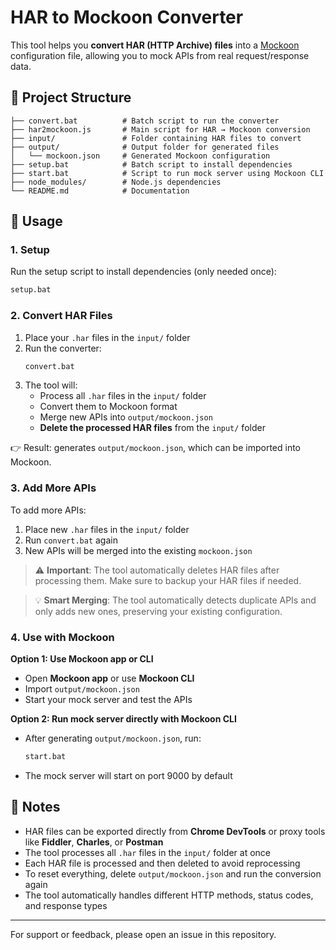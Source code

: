 # HAR to Mockoon Converter

This tool helps you **convert HAR (HTTP Archive) files** into a [Mockoon](https://mockoon.com/) configuration file, allowing you to mock APIs from real request/response data.

## 📂 Project Structure

```
├── convert.bat          # Batch script to run the converter
├── har2mockoon.js       # Main script for HAR → Mockoon conversion
├── input/               # Folder containing HAR files to convert
├── output/              # Output folder for generated files
│   └── mockoon.json     # Generated Mockoon configuration
├── setup.bat            # Batch script to install dependencies
├── start.bat            # Script to run mock server using Mockoon CLI
├── node_modules/        # Node.js dependencies
└── README.md            # Documentation
```

## 🚀 Usage

### 1. Setup
Run the setup script to install dependencies (only needed once):
```bash
setup.bat
```

### 2. Convert HAR Files
1. Place your `.har` files in the `input/` folder
2. Run the converter:
   ```bash
   convert.bat
   ```
3. The tool will:
   - Process all `.har` files in the `input/` folder
   - Convert them to Mockoon format
   - Merge new APIs into `output/mockoon.json`
   - **Delete the processed HAR files** from the `input/` folder

👉 Result: generates `output/mockoon.json`, which can be imported into Mockoon.

### 3. Add More APIs
To add more APIs:
1. Place new `.har` files in the `input/` folder
2. Run `convert.bat` again
3. New APIs will be merged into the existing `mockoon.json`

> ⚠️ **Important**: The tool automatically deletes HAR files after processing them. Make sure to backup your HAR files if needed.

> 💡 **Smart Merging**: The tool automatically detects duplicate APIs and only adds new ones, preserving your existing configuration.

### 4. Use with Mockoon

**Option 1: Use Mockoon app or CLI**
- Open **Mockoon app** or use **Mockoon CLI**
- Import `output/mockoon.json`
- Start your mock server and test the APIs

**Option 2: Run mock server directly with Mockoon CLI**
- After generating `output/mockoon.json`, run:
  ```bash
  start.bat
  ```
- The mock server will start on port 9000 by default

## 📌 Notes
- HAR files can be exported directly from **Chrome DevTools** or proxy tools like **Fiddler**, **Charles**, or **Postman**
- The tool processes all `.har` files in the `input/` folder at once
- Each HAR file is processed and then deleted to avoid reprocessing
- To reset everything, delete `output/mockoon.json` and run the conversion again
- The tool automatically handles different HTTP methods, status codes, and response types

---
For support or feedback, please open an issue in this repository.
